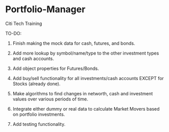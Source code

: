 # Portfolio-Manager

Citi Tech Training

TO-DO:

1. Finish making the mock data for cash, futures, and bonds.

2. Add more lookup by symbol/name/type to the other investment types and cash accounts.

3. Add object properties for Futures/Bonds.

4. Add buy/sell functionality for all investments/cash accounts EXCEPT for Stocks (already done).

5. Make algorithms to find changes in networth, cash and investment values over various periods of time.

6. Integrate either dummy or real data to calculate Market Movers based on portfolio investments.

7. Add testing functionality.